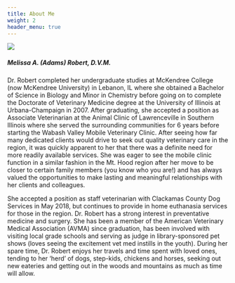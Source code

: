 ```yaml
---
title: About Me
weight: 2
header_menu: true
---
```


![](/images/melis.jpg)

##### Melissa A. (Adams) Robert, D.V.M.

Dr. Robert completed her undergraduate studies at McKendree College (now McKendree University) in Lebanon, IL where she obtained a Bachelor of Science in Biology and Minor in Chemistry before going on to complete the Doctorate of Veterinary Medicine degree at the University of Illinois at Urbana-Champaign in 2007. After graduating, she accepted a position as Associate Veterinarian at the Animal Clinic of Lawrenceville in Southern Illinois where she served the surrounding communities for 6 years before starting the Wabash Valley Mobile Veterinary Clinic. After seeing how far many dedicated clients would drive to seek out quality veterinary care in the region, it was quickly apparent to her that there was a definite need for more readily available services. She was eager to see the mobile clinic function in a similar fashion in the Mt. Hood region after her move to be closer to certain family members (you know who you are!) and has always valued the opportunities to make lasting and meaningful relationships with her clients and colleagues.

She accepted a position as staff veterinarian with Clackamas County Dog Services in May 2018, but continues to provide in home euthanasia services for those in the region. Dr. Robert has a strong interest in preventative medicine and surgery. She has been a member of the American Veterinary Medical Association (AVMA) since graduation, has been involved with visiting local grade schools and serving as judge in library-sponsored pet shows (loves seeing the excitement vet med instills in the youth). During her spare time, Dr. Robert enjoys her travels and time spent with loved ones, tending to her ‘herd’ of dogs, step-kids, chickens and horses, seeking out new eateries and getting out in the woods and mountains as much as time will allow. 
